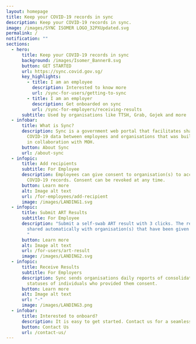 ```yaml
---
layout: homepage
title: Keep your COVID-19 records in sync
description: Keep your COVID-19 records in sync.
image: /images/SYNC ISOMER LOGO_32PXUpdated.svg
permalink: /
notification: ""
sections:
  - hero:
      title: Keep your COVID-19 records in sync
      background: /images/Isomer_Banner8.svg
      button: GET STARTED
      url: https://sync.covid.gov.sg/
      key_highlights:
        - title: I am an employee
          description: Interested to know more
          url: /sync-for-users/getting-to-sync
        - title: I am an employer
          description: Get onboarded on sync
          url: /sync-for-employers/receiving-results
      subtitle: Used by organisations like TTSH, Grab, Gojek and more
  - infobar:
      title: What is Sync?
      description: Sync is a government web portal that facilitates sharing of
        COVID-19 data between employees and organisations that was build by OGP
        in collaboration with MOH.
      button: About Sync
      url: /about-sync
  - infopic:
      title: Add recipients
      subtitle: For Employee
      description: Employees can give consent to organisation(s) to access their
        COVID-19 records. Consent can be revoked at any time.
      button: Learn more
      alt: Image alt text
      url: /for-employees/add-recipient
      image: /images/LANDING1.svg
  - infopic:
      title: Submit ART Results
      subtitle: For Employee
      description: "Submit a self-swab ART result with 3 clicks. The results will be
        shared automatically with organisation(s) that have been given consent.
        "
      button: Learn more
      alt: Image alt text
      url: /for-users/art-result
      image: /images/LANDING2.svg
  - infopic:
      title: Receive Results
      subtitle: For Employers
      description: Sync sends organisations daily reports of consolidated COVID-19
        statuses of individuals who provided them consent.
      button: Learn more
      alt: Image alt text
      url: "-"
      image: /images/LANDING3.png
  - infobar:
      title: Interested to onboard?
      description: It is easy to get started. Contact us for a seamless onboarding journey.
      button: Contact Us
      url: /contact-us/
---
```

